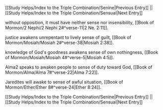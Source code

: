 [[Study Helps/Index to the Triple Combination/Senine|Previous Entry]]  ||  [[Study Helps/Index to the Triple Combination/Sensual|Next Entry]]

 without opposition, it must have neither sense nor insensibility, [[Book of Mormon/2 Nephi/2 Nephi 2#^verse-11|2 Ne. 2:11]].

 justice awakens unrepentant to lively sense of guilt, [[Book of Mormon/Mosiah/Mosiah 2#^verse-38|Mosiah 2:38]].

 knowledge of God's goodness awakens sense of own nothingness, [[Book of Mormon/Mosiah/Mosiah 4#^verse-5|Mosiah 4:5]].

 Alma2 speaks to awaken people to sense of duty toward God, [[Book of Mormon/Alma/Alma 7#^verse-22|Alma 7:22]].

 Jaredites will awake to sense of awful situation, [[Book of Mormon/Ether/Ether 8#^verse-24|Ether 8:24]].

[[Study Helps/Index to the Triple Combination/Senine|Previous Entry]]  ||  [[Study Helps/Index to the Triple Combination/Sensual|Next Entry]]